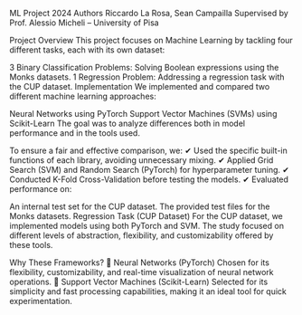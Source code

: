 ML Project 2024
Authors
Riccardo La Rosa, Sean Campailla
Supervised by Prof. Alessio Micheli – University of Pisa

Project Overview
This project focuses on Machine Learning by tackling four different tasks, each with its own dataset:

3 Binary Classification Problems: Solving Boolean expressions using the Monks datasets.
1 Regression Problem: Addressing a regression task with the CUP dataset.
Implementation
We implemented and compared two different machine learning approaches:

Neural Networks using PyTorch
Support Vector Machines (SVMs) using Scikit-Learn
The goal was to analyze differences both in model performance and in the tools used.

To ensure a fair and effective comparison, we:
✔ Used the specific built-in functions of each library, avoiding unnecessary mixing.
✔ Applied Grid Search (SVM) and Random Search (PyTorch) for hyperparameter tuning.
✔ Conducted K-Fold Cross-Validation before testing the models.
✔ Evaluated performance on:

An internal test set for the CUP dataset.
The provided test files for the Monks datasets.
Regression Task (CUP Dataset)
For the CUP dataset, we implemented models using both PyTorch and SVM.
The study focused on different levels of abstraction, flexibility, and customizability offered by these tools.

Why These Frameworks?
🔹 Neural Networks (PyTorch)
Chosen for its flexibility, customizability, and real-time visualization of neural network operations.
🔹 Support Vector Machines (Scikit-Learn)
Selected for its simplicity and fast processing capabilities, making it an ideal tool for quick experimentation.

